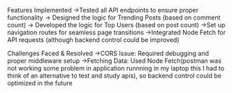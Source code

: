  Features Implemented
->Tested all API endpoints to ensure proper functionality
-> Designed the logic for Trending Posts (based on comment count)
-> Developed the logic for Top Users (based on post count)
 ->Set up navigation routes for seamless page transitions
 ->Integrated Node Fetch for API requests (although backend control could be improved)

Challenges Faced & Resolved
->CORS Issue: Required debugging and proper middleware setup
->Fetching Data: Used Node Fetch(postman was not working some problem in application runnning in my laptop this I had to think of an alternative to test and study apis), so backend control could be optimized in the future
